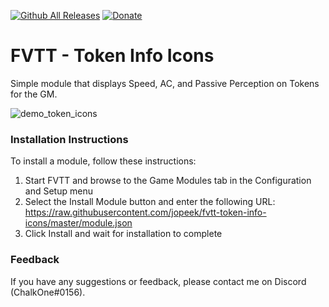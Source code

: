 [![Github All Releases](https://img.shields.io/github/downloads/jopeek/fvtt-token-info-icons/total.svg)]() [![Donate](https://img.shields.io/badge/Donate-BuyMeACoffee-green.svg)](https://www.buymeacoffee.com/ChalkOne)
# FVTT - Token Info Icons

Simple module that displays Speed, AC, and Passive Perception on Tokens for the GM.

![demo_token_icons](https://raw.githubusercontent.com/jopeek/fvtt-token-info-icons/master/images/demo_token_icons.jpg)

### Installation Instructions

To install a module, follow these instructions:

1. Start FVTT and browse to the Game Modules tab in the Configuration and Setup menu
2. Select the Install Module button and enter the following URL: https://raw.githubusercontent.com/jopeek/fvtt-token-info-icons/master/module.json
3. Click Install and wait for installation to complete 

### Feedback

If you have any suggestions or feedback, please contact me on Discord (ChalkOne#0156).
